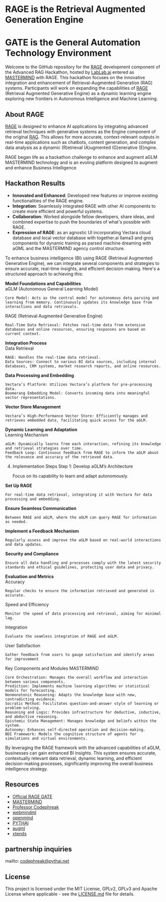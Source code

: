 # RAGE is the Retrieval Augmented Generation Engine
# GATE is the General Automation Technology Environment
Welcome to the GitHub repository for the <a href="https://github.com/GATERAGE/RAGE/blob/main/ragepaper.md">RAGE</a> development component of the Advanced RAG Hackathon, hosted by [LabLab.ai](https://lablab.ai/event/advanced-rag-hackathon) entered as <a href="https://lablab.ai/event/advanced-rag-hackathon/mastermind">MASTERMIND</a> with RAGE. This hackathon focuses on the innovative integration and enhancement of Retrieval-Augmented Generation (RAG) systems. Participants will work on expanding the capabilities of <a href="https://github.com/GATERAGE/RAGE/blob/main/ragepaper.md">RAGE</a> (Retrieval Augmented Generative Engine) as a dynamic learning engine exploring new frontiers in Autonomous Intelligence and Machine Learning.

## About RAGE

<a href="https://github.com/GATERAGE/RAGE/blob/main/ragepaper.md">RAGE</a> is designed to enhance AI applications by integrating advanced retrieval techniques with generative systems as the Engine component of the original <a href="https://arxiv.org/abs/2005.11401v4">RAG</a>. This allows for more accurate, context-relevant outputs in real-time applications such as chatbots, content generation, and complex data analysis as a dynamic (R)etrieval (A)ugmented (G)enerative (E)ngine.

RAGE began life as a hackathon challenge to enhance and augment aGLM MASTERMIND technology and is an evoling platform designed to augment and enhance Business Intelligence

## Hackathon Results

- **Innovated and Enhanced**: Developed new features or improve existing functionalities of the RAGE engine.
- **Integration**: Seamlessly integrated RAGE with other AI components to create more efficient and powerful systems.
- **Collaboration**: Worked alongside fellow developers, share ideas, and combined expertise to push the boundaries of what's possible with RAGE.
- **Expression of RAGE**: as an agnostic UI incorporating Vectara cloud database and local vector database with together.ai llama3 and groq components for dynamic training as parsed machine dreaming with aGML and the MASTERMIND agency control structure.

To enhance business intelligence (BI) using RAGE (Retrieval Augmented Generative Engine), we can integrate several components and strategies to ensure accurate, real-time insights, and efficient decision-making. Here's a structured approach to achieving this:

<b>Model Foundations and Capabilities</b><br />
aGLM (Autonomous General Learning Model)

    Core Model: Acts as the central model for autonomous data parsing and learning from memory. Continuously updates its knowledge base from interactions and data retrievals.

RAGE (Retrieval Augmented Generative Engine)

    Real-Time Data Retrieval: Fetches real-time data from extensive databases and online resources, ensuring responses are based on current context.

<b>Integration Process</b><br />
Data Retrieval

    RAGE: Handles the real-time data retrieval.
    Data Sources: Connect to various BI data sources, including internal databases, CRM systems, market research reports, and online resources.

<b>Data Processing and Embedding</b><br />

    Vectara’s Platform: Utilizes Vectara’s platform for pre-processing data.
    Boomerang Embedding Model: Converts incoming data into meaningful vector representations.

<b>Vector Store Management</b><br />

    Vectara’s High-Performance Vector Store: Efficiently manages and retrieves embedded data, facilitating quick access for the aGLM.

<b>Dynamic Learning and Adaptation</b><br />
Learning Mechanism

    aGLM: Dynamically learns from each interaction, refining its knowledge and retrieval strategies over time.
    Feedback Loop: Continuous feedback from RAGE to inform the aGLM about the relevance and accuracy of the retrieved data.

4. Implementation Steps
Step 1: Develop aGLM’s Architecture

    Focus on its capability to learn and adapt autonomously.

<b>Set Up RAGE</b><br />

    For real-time data retrieval, integrating it with Vectara for data processing and embedding.

<b>Ensure Seamless Communication</b><br />

    Between RAGE and aGLM, where the aGLM can query RAGE for information as needed.

<b>Implement a Feedback Mechanism</b><br />

    Regularly assess and improve the aGLM based on real-world interactions and data updates.

<b>Security and Compliance</b><br />

    Ensure all data handling and processes comply with the latest security standards and ethical guidelines, protecting user data and privacy.

<b>Evaluation and Metrics</b><br />
Accuracy

    Regular checks to ensure the information retrieved and generated is accurate.

Speed and Efficiency

    Monitor the speed of data processing and retrieval, aiming for minimal lag.

Integration

    Evaluate the seamless integration of RAGE and aGLM.

User Satisfaction

    Gather feedback from users to gauge satisfaction and identify areas for improvement
    
Key Components and Modules
MASTERMIND

    Core Orchestration: Manages the overall workflow and interaction between various components.
    Prediction: Implements machine learning algorithms or statistical models for forecasting.
    Nonmonotonic Reasoning: Adapts the knowledge base with new, contradicting evidence.
    Socratic Method: Facilitates question-and-answer style of learning or problem-solving.
    Reasoning and Logic: Provides infrastructure for deductive, inductive, and abductive reasoning.
    Epistemic State Management: Manages knowledge and beliefs within the system.
    Autonomy: Enhances self-directed operation and decision-making.
    BDI Framework: Models the cognitive structure of agents for simulations and virtual environments.

By leveraging the RAGE framework with the advanced capabilities of aGLM, businesses can gain enhanced BI insights. This system ensures accurate, contextually relevant data retrieval, dynamic learning, and efficient decision-making processes, significantly improving the overall business intelligence strategy​​​​.

## Resources

- [Official RAGE GATE](https://github.com/GATERAGE)
- [MASTERMIND](https://github.com/mastermindML)
- [Professor Codephreak](https://github.com/Professor-Codephreak)
- [webmindml](https://github.com/webmindml)
- [openmind](https://github.com/openmindx)
- [PYTHAI](https://github.com/pythaiml)
- [augml](https://github.com/augml)
- [xtends](https://github.com/xtends)

## partnership inquiries

mailto: codephreak@pythai.net

## License

This project is licensed under the MIT License, GPLv2, GPLv3 and Apache License where applicable - see the [LICENSE.md](LICENSE.md) file for details.


